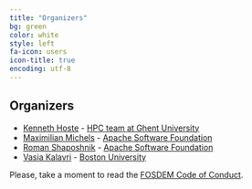 ```yaml
---
title: "Organizers"
bg: green
color: white
style: left
fa-icon: users
icon-title: true
encoding: utf-8
---
```


## Organizers

* [Kenneth Hoste](https://twitter.com/kehoste) - [HPC team at Ghent University](http://www.ugent.be/hpc/en)
* [Maximilian Michels](https://twitter.com/stadtlegende) - [Apache Software Foundation](https://www.apache.org/)
* [Roman Shaposhnik](https://twitter.com/rhatr) - [Apache Software Foundation](https://www.apache.org/)
* [Vasia Kalavri](https://twitter.com/vkalavri) - [Boston University](https://www.bu.edu/cs/)

Please, take a moment to read the [FOSDEM Code of Conduct](https://fosdem.org/2019/practical/conduct/).
